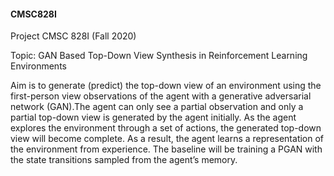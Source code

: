 #### CMSC828I
Project CMSC 828I (Fall 2020)

Topic: GAN Based Top-Down View Synthesis in Reinforcement Learning Environments

Aim is to generate (predict) the top-down view of an environment using the first-person view observations of the agent 
with a generative adversarial network (GAN).The agent can only see a partial observation and only a partial top-down 
view is generated by the agent initially. As the agent explores the environment through a set of actions, the generated 
top-down view will become complete. As a result, the agent learns a representation of the environment from experience. 
The baseline will be training a PGAN with the state transitions sampled from the agent’s memory.
